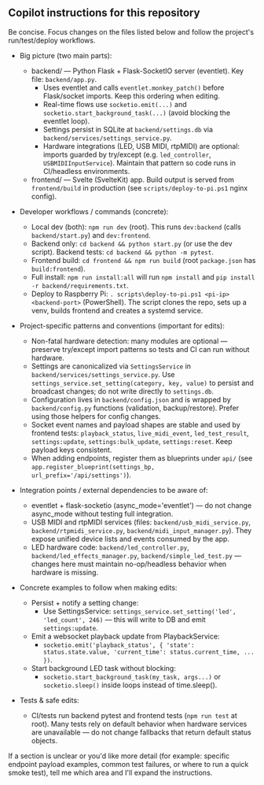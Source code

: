 ## Copilot instructions for this repository

Be concise. Focus changes on the files listed below and follow the project's run/test/deploy workflows.

- Big picture (two main parts):
  - backend/ — Python Flask + Flask-SocketIO server (eventlet). Key file: `backend/app.py`.
    - Uses eventlet and calls `eventlet.monkey_patch()` before Flask/socket imports. Keep this ordering when editing.
    - Real-time flows use `socketio.emit(...)` and `socketio.start_background_task(...)` (avoid blocking the eventlet loop).
    - Settings persist in SQLite at `backend/settings.db` via `backend/services/settings_service.py`.
    - Hardware integrations (LED, USB MIDI, rtpMIDI) are optional: imports guarded by try/except (e.g. `led_controller`, `USBMIDIInputService`). Maintain that pattern so code runs in CI/headless environments.
  - frontend/ — Svelte (SvelteKit) app. Build output is served from `frontend/build` in production (see `scripts/deploy-to-pi.ps1` nginx config).

- Developer workflows / commands (concrete):
  - Local dev (both): `npm run dev` (root). This runs `dev:backend` (calls `backend/start.py`) and `dev:frontend`.
  - Backend only: `cd backend && python start.py` (or use the dev script). Backend tests: `cd backend && python -m pytest`.
  - Frontend build: `cd frontend && npm run build` (root `package.json` has `build:frontend`).
  - Full install: `npm run install:all` will run `npm install` and `pip install -r backend/requirements.txt`.
  - Deploy to Raspberry Pi: `.
    scripts\deploy-to-pi.ps1 <pi-ip> <backend-port>` (PowerShell). The script clones the repo, sets up a venv, builds frontend and creates a systemd service.

- Project-specific patterns and conventions (important for edits):
  - Non-fatal hardware detection: many modules are optional — preserve try/except import patterns so tests and CI can run without hardware.
  - Settings are canonicalized via `SettingsService` in `backend/services/settings_service.py`. Use `settings_service.set_setting(category, key, value)` to persist and broadcast changes; do not write directly to `settings.db`.
  - Configuration lives in `backend/config.json` and is wrapped by `backend/config.py` functions (validation, backup/restore). Prefer using those helpers for config changes.
  - Socket event names and payload shapes are stable and used by frontend tests: `playback_status`, `live_midi_event`, `led_test_result`, `settings:update`, `settings:bulk_update`, `settings:reset`. Keep payload keys consistent.
  - When adding endpoints, register them as blueprints under `api/` (see `app.register_blueprint(settings_bp, url_prefix='/api/settings')`).

- Integration points / external dependencies to be aware of:
  - eventlet + flask-socketio (async_mode='eventlet') — do not change async_mode without testing full integration.
  - USB MIDI and rtpMIDI services (files: `backend/usb_midi_service.py`, `backend/rtpmidi_service.py`, `backend/midi_input_manager.py`). They expose unified device lists and events consumed by the app.
  - LED hardware code: `backend/led_controller.py`, `backend/led_effects_manager.py`, `backend/simple_led_test.py` — changes here must maintain no-op/headless behavior when hardware is missing.

- Concrete examples to follow when making edits:
  - Persist + notify a setting change:
    - Use SettingsService: `settings_service.set_setting('led', 'led_count', 246)` — this will write to DB and emit `settings:update`.
  - Emit a websocket playback update from PlaybackService:
    - `socketio.emit('playback_status', { 'state': status.state.value, 'current_time': status.current_time, ... })`.
  - Start background LED task without blocking:
    - `socketio.start_background_task(my_task, args...)` or `socketio.sleep()` inside loops instead of time.sleep().

- Tests & safe edits:
  - CI/tests run backend pytest and frontend tests (`npm run test` at root). Many tests rely on default behavior when hardware services are unavailable — do not change fallbacks that return default status objects.

If a section is unclear or you'd like more detail (for example: specific endpoint payload examples, common test failures, or where to run a quick smoke test), tell me which area and I'll expand the instructions. 
